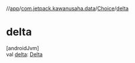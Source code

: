 //[app](../../../index.md)/[com.jetpack.kawanusaha.data](../index.md)/[Choice](index.md)/[delta](delta.md)

# delta

[androidJvm]\
val [delta](delta.md): [Delta](../-delta/index.md)
